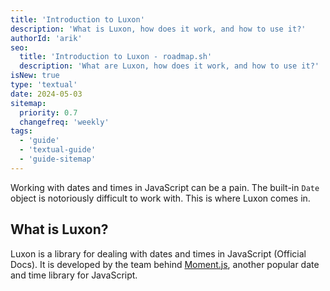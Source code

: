 ```yaml
---
title: 'Introduction to Luxon'
description: 'What is Luxon, how does it work, and how to use it?'
authorId: 'arik'
seo:
  title: 'Introduction to Luxon - roadmap.sh'
  description: 'What are Luxon, how does it work, and how to use it?'
isNew: true
type: 'textual'
date: 2024-05-03
sitemap:
  priority: 0.7
  changefreq: 'weekly'
tags:
  - 'guide'
  - 'textual-guide'
  - 'guide-sitemap'
---
```


Working with dates and times in JavaScript can be a pain. The built-in `Date` object is notoriously difficult to work with. This is where Luxon comes in.

## What is Luxon?

Luxon is a library for dealing with dates and times in JavaScript (Official Docs). It is developed by the team behind [Moment.js](https://moment.github.io/luxon/), another popular date and time library for JavaScript.

